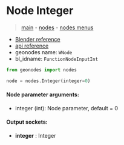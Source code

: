 # Node Integer

> [main](../structure.md) - [nodes](nodes.md) - [nodes menus](nodes_menus.md)

- [Blender reference](https://docs.blender.org/manual/en/latest/modeling/geometry_nodes/input/integer.html)
- [api reference](https://docs.blender.org/api/current/bpy.types.FunctionNodeInputInt.html)
- geonodes name: `WNode`
- bl_idname: `FunctionNodeInputInt`

```python
from geonodes import nodes

node = nodes.Integer(integer=0)
```

#### Node parameter arguments:

- integer (int): Node parameter, default = 0

#### Output sockets:

- **integer** : Integer

